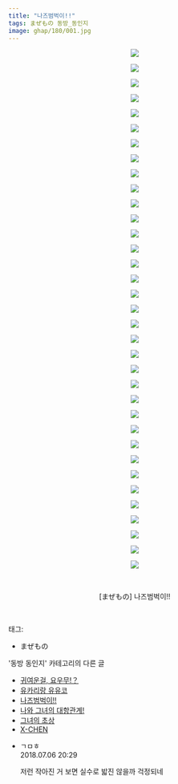 ```yaml
---
title: "나즈범벅이!!"
tags: まぜもの 동방_동인지
image: ghap/180/001.jpg
---
```

<div class="article">
<p style="text-align: center; clear: none; float: none;"><img src="{{ site.nasurl }}/ghap/180/001.jpg"/></p>
<p style="text-align: center; clear: none; float: none;"><img src="{{ site.nasurl }}/ghap/180/002.jpg"/></p>
<p style="text-align: center; clear: none; float: none;"><img src="{{ site.nasurl }}/ghap/180/003.jpg"/></p>
<p style="text-align: center; clear: none; float: none;"><img src="{{ site.nasurl }}/ghap/180/004.jpg"/></p>
<p style="text-align: center; clear: none; float: none;"><img src="{{ site.nasurl }}/ghap/180/005.jpg"/></p>
<p style="text-align: center; clear: none; float: none;"><img src="{{ site.nasurl }}/ghap/180/006.jpg"/></p>
<p style="text-align: center; clear: none; float: none;"><img src="{{ site.nasurl }}/ghap/180/007.jpg"/></p>
<p style="text-align: center; clear: none; float: none;"><img src="{{ site.nasurl }}/ghap/180/008.jpg"/></p>
<p style="text-align: center; clear: none; float: none;"><img src="{{ site.nasurl }}/ghap/180/009.jpg"/></p>
<p style="text-align: center; clear: none; float: none;"><img src="{{ site.nasurl }}/ghap/180/010.jpg"/></p>
<p style="text-align: center; clear: none; float: none;"><img src="{{ site.nasurl }}/ghap/180/011.jpg"/></p>
<p style="text-align: center; clear: none; float: none;"><img src="{{ site.nasurl }}/ghap/180/012.jpg"/></p>
<p style="text-align: center; clear: none; float: none;"><img src="{{ site.nasurl }}/ghap/180/013.jpg"/></p>
<p style="text-align: center; clear: none; float: none;"><img src="{{ site.nasurl }}/ghap/180/014.jpg"/></p>
<p style="text-align: center; clear: none; float: none;"><img src="{{ site.nasurl }}/ghap/180/015.jpg"/></p>
<p style="text-align: center; clear: none; float: none;"><img src="{{ site.nasurl }}/ghap/180/016.jpg"/></p>
<p style="text-align: center; clear: none; float: none;"><img src="{{ site.nasurl }}/ghap/180/017.jpg"/></p>
<p style="text-align: center; clear: none; float: none;"><img src="{{ site.nasurl }}/ghap/180/018.jpg"/></p>
<p style="text-align: center; clear: none; float: none;"><img src="{{ site.nasurl }}/ghap/180/019.jpg"/></p>
<p style="text-align: center; clear: none; float: none;"><img src="{{ site.nasurl }}/ghap/180/020.jpg"/></p>
<p style="text-align: center; clear: none; float: none;"><img src="{{ site.nasurl }}/ghap/180/021.jpg"/></p>
<p style="text-align: center; clear: none; float: none;"><img src="{{ site.nasurl }}/ghap/180/022.jpg"/></p>
<p style="text-align: center; clear: none; float: none;"><img src="{{ site.nasurl }}/ghap/180/023.jpg"/></p>
<p style="text-align: center; clear: none; float: none;"><img src="{{ site.nasurl }}/ghap/180/024.jpg"/></p>
<p style="text-align: center; clear: none; float: none;"><img src="{{ site.nasurl }}/ghap/180/025.jpg"/></p>
<p style="text-align: center; clear: none; float: none;"><img src="{{ site.nasurl }}/ghap/180/026.jpg"/></p>
<p style="text-align: center; clear: none; float: none;"><img src="{{ site.nasurl }}/ghap/180/027.jpg"/></p>
<p style="text-align: center; clear: none; float: none;"><img src="{{ site.nasurl }}/ghap/180/028.jpg"/></p>
<p style="text-align: center; clear: none; float: none;"><img src="{{ site.nasurl }}/ghap/180/029.jpg"/></p>
<p style="text-align: center; clear: none; float: none;"><img src="{{ site.nasurl }}/ghap/180/030.jpg"/></p>
<p style="text-align: center; clear: none; float: none;"><img src="{{ site.nasurl }}/ghap/180/031.jpg"/></p>
<p style="text-align: center; clear: none; float: none;"><img src="{{ site.nasurl }}/ghap/180/032.jpg"/></p>
<p style="text-align: center; clear: none; float: none;"><img src="{{ site.nasurl }}/ghap/180/033.jpg"/></p>
<p style="text-align: center; clear: none; float: none;"><img src="{{ site.nasurl }}/ghap/180/034.jpg"/></p>
<p style="text-align: center; clear: none; float: none;"><img src="{{ site.nasurl }}/ghap/180/035.jpg"/></p>
<p style="text-align: center; clear: none; float: none;"><br/></p>
<p style="text-align: center; clear: none; float: none;">[まぜもの] 나즈범벅이!!</p>
<p><br/></p>
</div><div class="tagTrail">
<p>태그: </p>
<ul>
<li>まぜもの</li>
</ul>
</div><div class="another">
<p>'동방 동인지' 카테고리의 다른 글</p>
<ul>
<li><a href="/2016-06-18-ghap_182">귀여운걸, 요우무!？</a></li>
<li><a href="/2016-06-18-ghap_181">유카리랑 유유코</a></li>
<li><a href="/2016-06-18-ghap_180">나즈범벅이!!</a></li>
<li><a href="/2016-06-18-ghap_179">나와 그녀의 대항관계!</a></li>
<li><a href="/2016-06-18-ghap_178">그녀의 초상</a></li>
<li><a href="/2016-06-18-ghap_177">X-CHEN</a></li>
</ul>
</div><div class="cb_module cb_fluid">
<div class="cb_wrt cb_profile">
<div class="comment">
<ul>
<li class="cb_thumb_off" id="comment15281639">
<div class="cb_comment_area">
<div class="cb_info_area">
<div class="cb_section">
<span class="cb_nick_name">ㄱㅁㅎ</span>
</div>
<div class="cb_section">
<span class="cb_date">2018.07.06 20:29 </span>
</div>
</div>
<div class="cb_dsc_comment">
<p class="cb_dsc">
											저런 작아진 거 보면 실수로 밟진 않을까 걱정되네
										</p>
</div>
</div></li>
</ul>
</div>
</div><!-- commentList close -->
</div>
